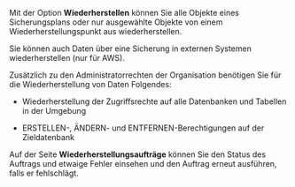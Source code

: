 Mit der Option **Wiederherstellen** können Sie alle Objekte eines Sicherungsplans oder nur ausgewählte Objekte von einem Wiederherstellungspunkt aus wiederherstellen.

Sie können auch Daten über eine Sicherung in externen Systemen wiederherstellen (nur für AWS).

Zusätzlich zu den Administratorrechten der Organisation benötigen Sie für die Wiederherstellung von Daten Folgendes:

-   Wiederherstellung der Zugriffsrechte auf alle Datenbanken und Tabellen in der Umgebung

-   ERSTELLEN-, ÄNDERN- und ENTFERNEN-Berechtigungen auf der Zieldatenbank

Auf der Seite **Wiederherstellungsaufträge** können Sie den Status des Auftrags und etwaige Fehler einsehen und den Auftrag erneut ausführen, falls er fehlschlägt.
